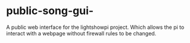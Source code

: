 # public-song-gui-
A public web interface for the lightshowpi project. Which allows the pi to interact with a webpage without firewall rules to be changed.
